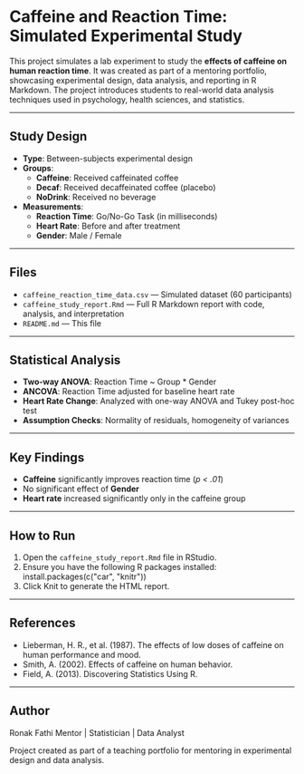 # Caffeine and Reaction Time: Simulated Experimental Study

This project simulates a lab experiment to study the **effects of caffeine on human reaction time**. It was created as part of a mentoring portfolio, showcasing experimental design, data analysis, and reporting in R Markdown. The project introduces students to real-world data analysis techniques used in psychology, health sciences, and statistics.

---

##  Study Design

- **Type**: Between-subjects experimental design
- **Groups**:
  - **Caffeine**: Received caffeinated coffee
  - **Decaf**: Received decaffeinated coffee (placebo)
  - **NoDrink**: Received no beverage
- **Measurements**:
  - **Reaction Time**: Go/No-Go Task (in milliseconds)
  - **Heart Rate**: Before and after treatment
  - **Gender**: Male / Female

---

##  Files

- `caffeine_reaction_time_data.csv` — Simulated dataset (60 participants)
- `caffeine_study_report.Rmd` — Full R Markdown report with code, analysis, and interpretation
- `README.md` — This file

---

##  Statistical Analysis

- **Two-way ANOVA**: Reaction Time ~ Group * Gender
- **ANCOVA**: Reaction Time adjusted for baseline heart rate
- **Heart Rate Change**: Analyzed with one-way ANOVA and Tukey post-hoc test
- **Assumption Checks**: Normality of residuals, homogeneity of variances

---

##  Key Findings

- **Caffeine** significantly improves reaction time (*p < .01*)
- No significant effect of **Gender**
- **Heart rate** increased significantly only in the caffeine group

---

##  How to Run

1. Open the `caffeine_study_report.Rmd` file in RStudio.
2. Ensure you have the following R packages installed:
install.packages(c("car", "knitr"))
3. Click Knit to generate the HTML report.

---

##  References

- Lieberman, H. R., et al. (1987). The effects of low doses of caffeine on human performance and mood.
- Smith, A. (2002). Effects of caffeine on human behavior.
- Field, A. (2013). Discovering Statistics Using R.

---

##  Author
Ronak Fathi
Mentor | Statistician | Data Analyst

Project created as part of a teaching portfolio for mentoring in experimental design and data analysis.


